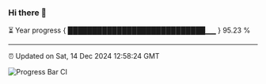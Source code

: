 ### Hi there 👋

⏳ Year progress { ████████████████████████████▁▁ } 95.23 %

---

⏰ Updated on Sat, 14 Dec 2024 12:58:24 GMT

![Progress Bar CI](https://github.com/IshwaranRudhara/GIT-ACTION/workflows/Progress%20Bar%20CI/badge.svg)
